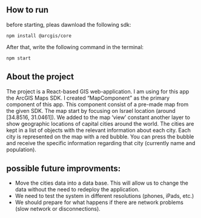 ## How to run
before starting, pleas dawnload the following sdk:
```
npm install @arcgis/core
```

After that, write the following command in the terminal:
```
npm start
```

## About the project
The project is a React-based GIS web-application. I am using for this app the ArcGIS Maps SDK.
I created “MapComponent” as the primary component of this app. This component consist of a pre-made map from the given SDK.
The map start by focusing on Israel location (around [34.8516, 31.0461]).
We added to the map ‘view’ constant another layer to show geographic locations of capital cities around the world. The cities are kept in a list of objects with the relevant information about each city.
Each city is represented on the map with a red bubble. You can press the bubble and receive the specific information regarding that city (currently name and population).

## possible future improvments:
* Move the cities data into a data base. This will allow us to change the data without the need to redeploy the application.
* We need to test the system in different resolutions (phones, iPads, etc.)
* We should prepare for what happens if there are network problems (slow network or disconnections).
